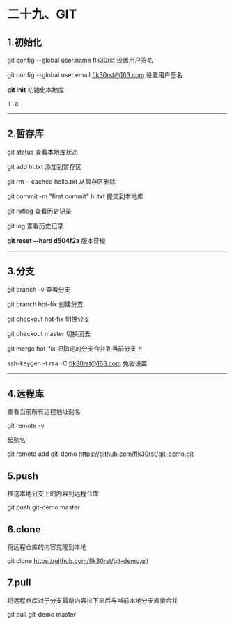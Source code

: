 # 二十九、GIT

## 1.初始化

git config --global user.name flk30rst					            	设置用户签名 

git config --global user.email flk30rst@163.com 			 		设置用户签名 

**git init** 														初始化本地库 

ll  -a



------

## 2.暂存库

git  status 													    查看本地库状态 

git  add   hi.txt       							  				    添加到暂存区 

git  rm  --cached   hello.txt  									      从暂存区删除 

git  commit    -m     "first commit"   hi.txt							提交到本地库 

git  reflog							     						 查看历史记录 

git  log							     						      查看历史记录

**git  reset --hard d504f2a**									          版本穿梭



------

## 3.分支

git branch -v 											    查看分支 

git branch hot-fix										     创建分支 

git checkout hot-fix	 									切换分支 

git checkout master										切换回去

git merge hot-fix  										    把指定的分支合并到当前分支上

ssh-keygen  -t  rsa  -C  flk30rst@163.com					    免密设置



------

## 4.远程库

查看当前所有远程地址别名 

git remote -v 



起别名

git remote add git-demo https://github.com/flk30rst/git-demo.git 



## 5.push

推送本地分支上的内容到远程仓库 

git push git-demo master



## 6.clone

将远程仓库的内容克隆到本地 

git clone https://github.com/flk30rst/git-demo.git 



## 7.pull

将远程仓库对于分支最新内容拉下来后与当前本地分支直接合并

git pull git-demo master